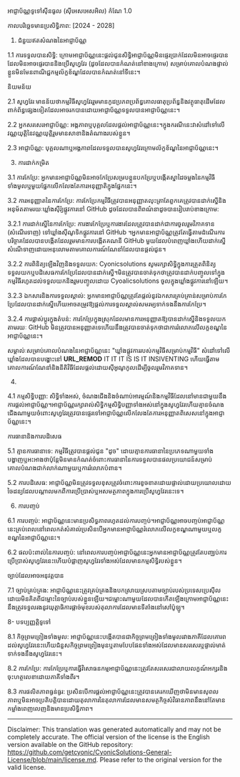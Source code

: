 អាជ្ញាប័ណ្ណទូទៅស៊ីនធូល (ស៊ីអេសអេសអិល)
កំណែ 1.0

កាលបរិច្ឆេទមានប្រសិទ្ធិភាព: [2024 - 2028]

1. ជំនួយឥតសំណងនៃអាជ្ញាប័ណ្ណ

1.1 ការទទួលបានសិទ្ធិ: ក្រោមអាជ្ញាប័ណ្ណនេះផ្តល់ជូនសិទ្ធិអាជ្ញាប័ណ្ណមិនផ្ទេរប្រាក់ដែលមិនអាចផ្ទេរបានដែលមិនអាចផ្ទេរបាននិងប្រើសូហ្វវែរ (ដូចដែលបានកំណត់នៅខាងក្រោម) សម្រាប់គោលបំណងផ្ទាល់ខ្លួនមិនមែនពាណិជ្ជកម្មល័ក្ខខ័ណ្ឌដែលបានកំណត់នៅទីនេះ។

និយមន័យ

2.1 សូហ្វវែរៈមានន័យថាកម្មវិធីសូហ្វវែររួមមានកូដប្រភពប្រព័ន្ធគោលធាតុប្រព័ន្ធនិងវត្ថុធាតុដើមដែលពាក់ព័ន្ធផ្សេងទៀតដែលអាចរកបានដោយអាជ្ញាប័ណ្ណទទួលបានអាជ្ញាប័ណ្ណនេះ។

2.2 អ្នកសរសេរអាជ្ញាប័ណ្ណ: អង្គភាពឬបុគ្គលដែលផ្តល់អាជ្ញាប័ណ្ណនេះ។ក្នុងករណីនេះវាសំដៅទៅលើវណ្ណយុត្តិនៃវណ្ណយុត្តិរួមមានសាខានិងតំណាងរបស់ខ្លួន។

2.3 អាជ្ញាប័ណ្ណ: បុគ្គលណាឬអង្គភាពដែលទទួលបានសូហ្វវែរក្រោមល័ក្ខខ័ណ្ឌនៃអាជ្ញាប័ណ្ណនេះ។

3. ការដាក់កម្រិត

3.1 ការកែប្រែ: អ្នកមានអាជ្ញាប័ណ្ណមិនអាចកែប្រែសម្របខ្លួនបកប្រែឬបង្កើតស្នាដៃចម្លងនៃកម្មវិធីទាំងមូលឬមួយផ្នែកលើកលែងតែការអនុញ្ញាតិក្នុងផ្នែកនេះ។

3.2 ការអនុញ្ញាតនៃការកែប្រែ: ការកែប្រែកម្មវិធីត្រូវបានអនុញ្ញាតលុះត្រាតែពួកគេត្រូវបានដាក់ស្នើនិងអនុម័តតាមរយៈឃ្លាំងស៊ីរ៉្យផ្លូវការនៅ GitHub ដូចដែលបានពិពណ៌នាដូចបានរៀបរាប់ខាងក្រោម:

3.2.1 ការដាក់ស្នើនៃការកែប្រែ: ការងារកែប្រែឬការងារដែលត្រូវបានដាក់ជាការចូលរួមវិភាគទាន (សំណើរទាញ) ទៅឃ្លាំងស៊ីណូទិកផ្លូវការនៅ GitHub ។អ្នកមានអាជ្ញាប័ណ្ណត្រូវតែធ្វើតាមដំណើរការបរិច្ចាគដែលបានបង្កើតដែលរួមមានការបង្កើតគណនី GitHub មួយដែលបំពេញឃ្លាំងហើយដាក់ស្នើសំណើទាញដោយអនុលោមតាមគោលការណ៍ណែនាំដែលបានផ្តល់ជូន។

3.2.2 ការពិនិត្យឡើងវិញនិងទទួលយក: Cyonicsolutions សូមរក្សាសិទ្ធិក្នុងការត្រួតពិនិត្យទទួលយកឬបដិសេធការកែប្រែដែលបានដាក់ស្នើ។មិនត្រូវបានចាត់ទុកថាត្រូវបានដាក់បញ្ចូលទៅក្នុងកម្មវិធីរហូតដល់ទទួលយកនិងរួមបញ្ចូលដោយ Cyoalicsolutions ចូលក្នុងឃ្លាំងផ្លូវការនៅឡើយ។

3.2.3 ឯកសារនិងការទទួលស្គាល់: អ្នកមានអាជ្ញាប័ណ្ណត្រូវតែផ្តល់នូវឯកសារគ្រប់គ្រាន់សម្រាប់ការកែប្រែដែលបានដាក់ស្នើហើយអាចតម្រូវឱ្យផ្តល់ការទទួលស្គាល់សមរម្យទាក់ទងនឹងការកែប្រែ។

3.2.4 ការផ្លាស់ប្តូរក្នុងតំបន់: ការកែប្រែក្នុងស្រុកដែលមានការអនុញ្ញាតឱ្យបានដាក់ស្នើនិងទទួលយកតាមរយៈ GitHub មិនត្រូវបានអនុញ្ញាតទេហើយនឹងត្រូវបានចាត់ទុកថាជាការរំលោភលើលក្ខខណ្ឌនៃអាជ្ញាប័ណ្ណនេះ។

សម្គាល់ៈសម្រាប់គោលបំណងនៃអាជ្ញាប័ណ្ណនេះ "ឃ្លាំងផ្លូវការរបស់កម្មវិធីសម្រាប់កម្មវិធី" សំដៅទៅលើឃ្លាំងដែលបានបង្ហោះនៅ __URL_REMOD__ IT IT IT IS IS IT INSIVENTING ហើយធ្វើតាមគោលការណ៍ណែនាំនិងនីតិវិធីដែលផ្តល់ដោយស៊ីអូណូកូលដើម្បីចូលរួមវិភាគទាន។

4.

4.1 កម្មសិទ្ធិបញ្ញា: សិទ្ធិទាំងអស់, ចំណងជើងនិងចំណាប់អារម្មណ៍និងកម្មវិធីដែលនៅមានជាមួយនឹងការផ្តល់អាជ្ញាប័ណ្ណ។អាជ្ញាប័ណ្ណរក្សារាល់សិទ្ធិកម្មសិទ្ធិបញ្ញាទាំងអស់នៅក្នុងសូហ្វវែរហើយគ្មានចំណងជើងណាមួយចំពោះសូហ្វវែរត្រូវបានផ្ទេរទៅអាជ្ញាប័ណ្ណលើកលែងតែការអនុញ្ញាតពិសេសនៅក្នុងអាជ្ញាប័ណ្ណនេះ។

ការធានានិងការបដិសេធ

5.1 គ្មានការធានាទេ: កម្មវិធីត្រូវបានផ្តល់ជូន "ដូច" ដោយគ្មានការធានានៃប្រភេទណាមួយទាំងបង្ហាញឬអះអាងថាប៉ុន្តែមិនមានកំណត់ចំពោះការធានានៃការទទួលបានផលប្រយោជន៍សម្រាប់គោលបំណងជាក់លាក់ណាមួយឬការរំលោភបំពាន។

5.2 ការបដិសេធ: អាជ្ញាប័ណ្ណមិនត្រូវទទួលខុសត្រូវចំពោះការខូចខាតដោយផ្ទាល់ដោយប្រយោលដោយចៃដន្យដែលបណ្តាលមកពីការប្រើប្រាស់ឬអសមត្ថភាពក្នុងការប្រើសូហ្វវែរនេះទេ។

6. ការបញ្ចប់

6.1 ការបញ្ចប់: អាជ្ញាប័ណ្ណនេះមានប្រសិទ្ធភាពរហូតដល់ការបញ្ចប់។អាជ្ញាប័ណ្ណអាចបញ្ចប់អាជ្ញាប័ណ្ណនេះគ្រប់ពេលនៅពេលកត់សំគាល់ប្រសិនបើអ្នកមានអាជ្ញាប័ណ្ណរំលោភលើលក្ខខណ្ឌណាមួយឬលក្ខខណ្ឌនៃអាជ្ញាប័ណ្ណនេះ។

6.2 ផលប៉ះពាល់នៃការបញ្ចប់: នៅពេលការបញ្ចប់អាជ្ញាប័ណ្ណនេះអ្នកមានអាជ្ញាប័ណ្ណត្រូវតែបញ្ឈប់ការប្រើប្រាស់សូហ្វវែរនេះហើយបំផ្លាញសូហ្វវែរទាំងអស់ដែលមានកម្មសិទ្ធិរបស់ខ្លួន។

ច្បាប់ដែលអាចអនុវត្តបាន

7.1 ច្បាប់គ្រប់គ្រង: អាជ្ញាប័ណ្ណនេះត្រូវគ្រប់គ្រងនិងបកស្រាយស្របតាមច្បាប់របស់ប្រទេសប្រេស៊ីលដោយមិនគិតពីជម្លោះនៃច្បាប់របស់ខ្លួនឡើយ។ជម្លោះណាមួយដែលបានកើតឡើងក្រោមអាជ្ញាប័ណ្ណនេះនឹងត្រូវទទួលរងនូវយុត្តាធិការផ្តាច់មុខរបស់តុលាការដែលមានទីតាំងនៅសៅប៉ូឡូ។

8- បទប្បញ្ញត្តិទូទៅ

8.1 កិច្ចព្រមព្រៀងទាំងមូល: អាជ្ញាប័ណ្ណនេះបង្កើតបានជាកិច្ចព្រមព្រៀងទាំងមូលរវាងភាគីដែលគោរពដល់សូហ្វវែរនេះហើយជំនួសកិច្ចព្រមព្រៀងមុនឬតាមបែបផែនទាំងអស់ដែលមានសរសេរឬផ្ទាល់មាត់ទាក់ទងនឹងសូហ្វវែរនេះ។

8.2 ការកែប្រែ: ការកែប្រែឬការធ្វើវិសោធនកម្មអាជ្ញាប័ណ្ណនេះត្រូវតែសរសេរជាលាយលក្ខណ៍អក្សរនិងចុះហត្ថលេខាដោយភាគីទាំងពីរ។

8.3 ការផលិតភាពធ្ងន់ធ្ងរ: ប្រសិនបើការផ្តល់អាជ្ញាប័ណ្ណនេះត្រូវបានគេរកឃើញថាមិនមានសុពលភាពឬមិនអាចប្រតិបត្តិបានដោយតុលាការនៃតុលាការដែលមានសមត្ថកិច្ចសំវិធានភាពនឹងនៅតែមានកម្លាំងពេញលេញនិងមានប្រសិទ្ធិភាព។

---
Disclaimer: This translation was generated automatically and may not be completely accurate. The official version of the license is the English version available on the GitHub repository: https://github.com/getcyonic/CyonicSolutions-General-License/blob/main/license.md. Please refer to the original version for the valid license.